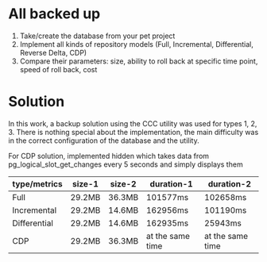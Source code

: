 # All backed up

1. Take/create the database from your pet project
1. Implement all kinds of repository models (Full, Incremental, Differential, Reverse Delta, CDP)
1. Compare their parameters: size, ability to roll back at specific time point, speed of roll back, cost

# Solution

In this work, a backup solution using the CCC utility was used for types 1, 2, 3. There is nothing special about the implementation, the main difficulty was in the correct configuration of the database and the utility.

For СDP solution, implemented hidden which takes data from pg_logical_slot_get_changes every 5 seconds and simply displays them

| type/metrics | size-1 | size-2 | duration-1       | duration-2       |
| ------------ | ------ | ------ | ---------------- | ---------------- |
| Full         | 29.2MB | 36.3MB | 101577ms         | 102658ms         |
| Incremental  | 29.2MB | 14.6MB | 162956ms         | 101190ms         |
| Differential | 29.2MB | 14.6MB | 162935ms         | 25943ms          |
| CDP          | 29.2MB | 36.3MB | at the same time | at the same time |
